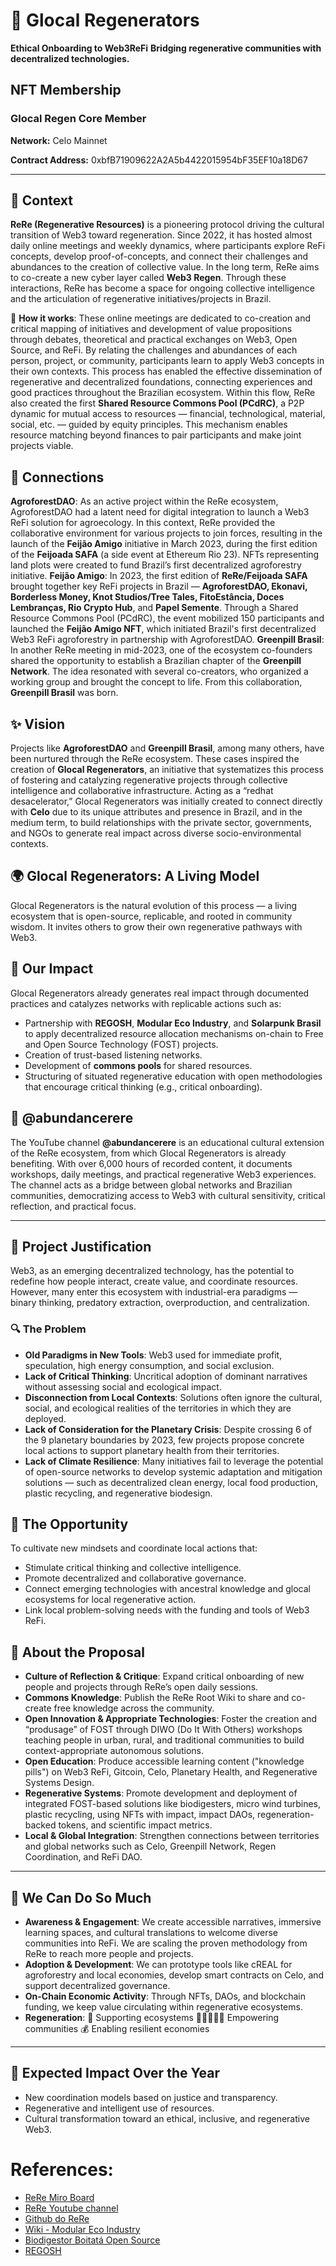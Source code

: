 # 🌱 Glocal Regenerators
**Ethical Onboarding to Web3ReFi**
**Bridging regenerative communities with decentralized technologies.**

## NFT Membership

### Glocal Regen Core Member

**Network:** Celo Mainnet

**Contract Address:** 0xbfB71909622A2A5b4422015954bF35EF10a18D67

--- 
## 🌱 Context
**ReRe (Regenerative Resources)** is a pioneering protocol driving the cultural transition of Web3 toward regeneration. Since 2022, it has hosted almost daily online meetings and weekly dynamics, where participants explore ReFi concepts, develop proof-of-concepts, and connect their challenges and abundances to the creation of collective value. In the long term, ReRe aims to co-create a new cyber layer called **Web3 Regen**. Through these interactions, ReRe has become a space for ongoing collective intelligence and the articulation of regenerative initiatives/projects in Brazil.

🤝 **How it works**: These online meetings are dedicated to co-creation and critical mapping of initiatives and development of value propositions through debates, theoretical and practical exchanges on Web3, Open Source, and ReFi. By relating the challenges and abundances of each person, project, or community, participants learn to apply Web3 concepts in their own contexts. This process has enabled the effective dissemination of regenerative and decentralized foundations, connecting experiences and good practices throughout the Brazilian ecosystem. Within this flow, ReRe also created the first **Shared Resource Commons Pool (PCdRC)**, a P2P dynamic for mutual access to resources — financial, technological, material, social, etc. — guided by equity principles. This mechanism enables resource matching beyond finances to pair participants and make joint projects viable.

## 🔁 Connections
**AgroforestDAO**: As an active project within the ReRe ecosystem, AgroforestDAO had a latent need for digital integration to launch a Web3 ReFi solution for agroecology. In this context, ReRe provided the collaborative environment for various projects to join forces, resulting in the launch of the **Feijão Amigo** initiative in March 2023, during the first edition of the **Feijoada SAFA** (a side event at Ethereum Rio 23). NFTs representing land plots were created to fund Brazil’s first decentralized agroforestry initiative.
**Feijão Amigo**: In 2023, the first edition of **ReRe/Feijoada SAFA** brought together key ReFi projects in Brazil — **AgroforestDAO, Ekonavi, Borderless Money, Knot Studios/Tree Tales, FitoEstância, Doces Lembranças, Rio Crypto Hub**, and **Papel Semente**. Through a Shared Resource Commons Pool (PCdRC), the event mobilized 150 participants and launched the **Feijão Amigo NFT**, which initiated Brazil's first decentralized Web3 ReFi agroforestry in partnership with AgroforestDAO.
**Greenpill Brasil**: In another ReRe meeting in mid-2023, one of the ecosystem co-founders shared the opportunity to establish a Brazilian chapter of the **Greenpill Network**. The idea resonated with several co-creators, who organized a working group and brought the concept to life. From this collaboration, **Greenpill Brasil** was born.

## ✨ Vision
Projects like **AgroforestDAO** and **Greenpill Brasil**, among many others, have been nurtured through the ReRe ecosystem. These cases inspired the creation of **Glocal Regenerators**, an initiative that systematizes this process of fostering and catalyzing regenerative projects through collective intelligence and collaborative infrastructure. Acting as a “redhat desacelerator,” Glocal Regenerators was initially created to connect directly with **Celo** due to its unique attributes and presence in Brazil, and in the medium term, to build relationships with the private sector, governments, and NGOs to generate real impact across diverse socio-environmental contexts.

## 🌍 Glocal Regenerators: A Living Model
Glocal Regenerators is the natural evolution of this process — a living ecosystem that is open-source, replicable, and rooted in community wisdom. It invites others to grow their own regenerative pathways with Web3.

## 🌟 Our Impact
Glocal Regenerators already generates real impact through documented practices and catalyzes networks with replicable actions such as:
- Partnership with **REGOSH**, **Modular Eco Industry**, and **Solarpunk Brasil** to apply decentralized resource allocation mechanisms on-chain to Free and Open Source Technology (FOST) projects.
- Creation of trust-based listening networks.
- Development of **commons pools** for shared resources.
- Structuring of situated regenerative education with open methodologies that encourage critical thinking (e.g., critical onboarding).

## 🎥 @abundancerere 

The YouTube channel **@abundancerere** is an educational cultural extension of the ReRe ecosystem, from which Glocal Regenerators is already benefiting. With over 6,000 hours of recorded content, it documents workshops, daily meetings, and practical regenerative Web3 experiences. The channel acts as a bridge between global networks and Brazilian communities, democratizing access to Web3 with cultural sensitivity, critical reflection, and practical focus.

---

## 🧭 Project Justification
Web3, as an emerging decentralized technology, has the potential to redefine how people interact, create value, and coordinate resources. However, many enter this ecosystem with industrial-era paradigms — binary thinking, predatory extraction, overproduction, and centralization.

### 🔍 The Problem
- **Old Paradigms in New Tools**: Web3 used for immediate profit, speculation, high energy consumption, and social exclusion.
- **Lack of Critical Thinking**: Uncritical adoption of dominant narratives without assessing social and ecological impact.
- **Disconnection from Local Contexts**: Solutions often ignore the cultural, social, and ecological realities of the territories in which they are deployed.
- **Lack of Consideration for the Planetary Crisis**: Despite crossing 6 of the 9 planetary boundaries by 2023, few projects propose concrete local actions to support planetary health from their territories.
- **Lack of Climate Resilience**: Many initiatives fail to leverage the potential of open-source networks to develop systemic adaptation and mitigation solutions — such as decentralized clean energy, local food production, plastic recycling, and regenerative biodesign.

## 🌱 The Opportunity
To cultivate new mindsets and coordinate local actions that:
- Stimulate critical thinking and collective intelligence.
- Promote decentralized and collaborative governance.
- Connect emerging technologies with ancestral knowledge and glocal ecosystems for local regenerative action.
- Link local problem-solving needs with the funding and tools of Web3 ReFi.

## 🎯 About the Proposal
- **Culture of Reflection & Critique**: Expand critical onboarding of new people and projects through ReRe’s open daily sessions.
- **Commons Knowledge**: Publish the ReRe Root Wiki to share and co-create free knowledge across the community.
- **Open Innovation & Appropriate Technologies**: Foster the creation and “produsage” of FOST through DIWO (Do It With Others) workshops teaching people in urban, rural, and traditional communities to build context-appropriate autonomous solutions.
- **Open Education**: Produce accessible learning content ("knowledge pills") on Web3 ReFi, Gitcoin, Celo, Planetary Health, and Regenerative Systems Design.
- **Regenerative Systems**: Promote development and deployment of integrated FOST-based solutions like biodigesters, micro wind turbines, plastic recycling, using NFTs with impact, impact DAOs, regeneration-backed tokens, and scientific impact metrics.
- **Local & Global Integration**: Strengthen connections between territories and global networks such as Celo, Greenpill Network, Regen Coordination, and ReFi DAO.
---
## 🌟 We Can Do So Much
- **Awareness & Engagement**: We create accessible narratives, immersive learning spaces, and cultural translations to welcome diverse communities into ReFi. We are scaling the proven methodology from ReRe to reach more people and projects.
- **Adoption & Development**: We can prototype tools like cREAL for agroforestry and local economies, develop smart contracts on Celo, and support decentralized governance.
- **On-Chain Economic Activity**: Through NFTs, DAOs, and blockchain funding, we keep value circulating within regenerative ecosystems.
- **Regeneration**:
  🌿 Supporting ecosystems
  🧑🏽‍🤝‍🧑🏽 Empowering communities
  💰 Enabling resilient economies
---
## 🎯 Expected Impact Over the Year
- New coordination models based on justice and transparency.
- Regenerative and intelligent use of resources.
- Cultural transformation toward an ethical, inclusive, and regenerative Web3.

# References:

- [ReRe Miro Board](https://miro.com/app/board/uXjVNf0Lea0=/) 
- [ReRe Youtube channel](https://www.youtube.com/@abundancerere) 
- [Github do ReRe](https://github.com/ReRe-Recursos-Regenerativos)
- [Wiki - Modular Eco Industry](https://gitlab.com/c_arpino/eco-industria-modular/-/wikis/home)
- [Biodigestor Boitatá Open Source](https://boitata.eco.br/)
- [REGOSH](https://regosh.libres.cc/)
